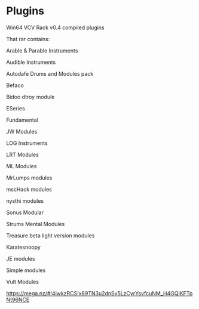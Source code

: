 # Plugins
Win64 VCV Rack v0.4 compiled plugins

That rar contains:

Arable & Parable Instruments

Audible Instruments

Autodafe Drums and Modules pack

Befaco

Bidoo dtroy module

ESeries

Fundamental

JW Modules

LOG Instruments

LRT Modules

ML Modules

MrLumps modules

mscHack modules

nysthi  modules

Sonus Modular

Strums Mental Modules

Treasure beta light version modules

Karatesnoopy

JE modules

Simple modules

Vult Modules

https://mega.nz/#!4iwkzRCS!x89TN3u2dnSv5LzCyrYsvfcuNM_H4GQIKFTpNt96NCE
